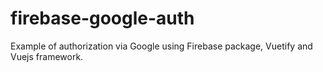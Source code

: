 # firebase-google-auth
Example of authorization via Google using Firebase package, Vuetify and Vuejs framework.
